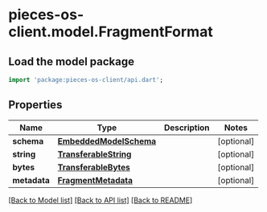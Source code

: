 # pieces-os-client.model.FragmentFormat

## Load the model package
```dart
import 'package:pieces-os-client/api.dart';
```

## Properties
Name | Type | Description | Notes
------------ | ------------- | ------------- | -------------
**schema** | [**EmbeddedModelSchema**](EmbeddedModelSchema.md) |  | [optional] 
**string** | [**TransferableString**](TransferableString.md) |  | [optional] 
**bytes** | [**TransferableBytes**](TransferableBytes.md) |  | [optional] 
**metadata** | [**FragmentMetadata**](FragmentMetadata.md) |  | [optional] 

[[Back to Model list]](../README.md#documentation-for-models) [[Back to API list]](../README.md#documentation-for-api-endpoints) [[Back to README]](../README.md)


